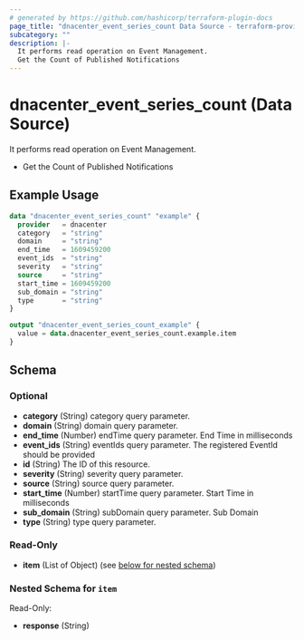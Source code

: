```yaml
---
# generated by https://github.com/hashicorp/terraform-plugin-docs
page_title: "dnacenter_event_series_count Data Source - terraform-provider-dnacenter"
subcategory: ""
description: |-
  It performs read operation on Event Management.
  Get the Count of Published Notifications
---
```


# dnacenter_event_series_count (Data Source)

It performs read operation on Event Management.

- Get the Count of Published Notifications

## Example Usage

```terraform
data "dnacenter_event_series_count" "example" {
  provider   = dnacenter
  category   = "string"
  domain     = "string"
  end_time   = 1609459200
  event_ids  = "string"
  severity   = "string"
  source     = "string"
  start_time = 1609459200
  sub_domain = "string"
  type       = "string"
}

output "dnacenter_event_series_count_example" {
  value = data.dnacenter_event_series_count.example.item
}
```

<!-- schema generated by tfplugindocs -->
## Schema

### Optional

- **category** (String) category query parameter.
- **domain** (String) domain query parameter.
- **end_time** (Number) endTime query parameter. End Time in milliseconds
- **event_ids** (String) eventIds query parameter. The registered EventId should be provided
- **id** (String) The ID of this resource.
- **severity** (String) severity query parameter.
- **source** (String) source query parameter.
- **start_time** (Number) startTime query parameter. Start Time in milliseconds
- **sub_domain** (String) subDomain query parameter. Sub Domain
- **type** (String) type query parameter.

### Read-Only

- **item** (List of Object) (see [below for nested schema](#nestedatt--item))

<a id="nestedatt--item"></a>
### Nested Schema for `item`

Read-Only:

- **response** (String)


